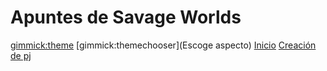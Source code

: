 # Apuntes de Savage Worlds
[gimmick:theme](cyborg)
[gimmick:themechooser](Escoge aspecto)
[Inicio](index.md)
[Creación de pj](creacionpjsw.md)

